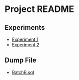 # Project README

## Experiments
- [Experiment 1](path/to/experiment1/file)
- [Experiment 2](path/to/experiment2/file)

## Dump File
- [BatchB.sql](path/to/dump/file)
